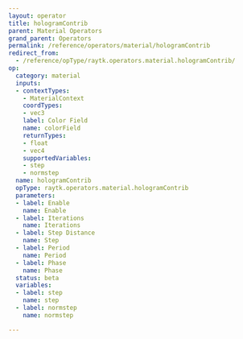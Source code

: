 ```yaml
---
layout: operator
title: hologramContrib
parent: Material Operators
grand_parent: Operators
permalink: /reference/operators/material/hologramContrib
redirect_from:
  - /reference/opType/raytk.operators.material.hologramContrib/
op:
  category: material
  inputs:
  - contextTypes:
    - MaterialContext
    coordTypes:
    - vec3
    label: Color Field
    name: colorField
    returnTypes:
    - float
    - vec4
    supportedVariables:
    - step
    - normstep
  name: hologramContrib
  opType: raytk.operators.material.hologramContrib
  parameters:
  - label: Enable
    name: Enable
  - label: Iterations
    name: Iterations
  - label: Step Distance
    name: Step
  - label: Period
    name: Period
  - label: Phase
    name: Phase
  status: beta
  variables:
  - label: step
    name: step
  - label: normstep
    name: normstep

---
```

